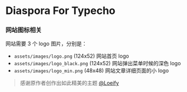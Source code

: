 # Diaspora For Typecho

### 网站图标相关

网站需要 3 个 logo 图片，分别是：

- `assets/images/logo.png` (124x52) 网站首页 logo
- `assets/images/logo_black.png` (124x52) 网站弹出菜单时候的深色 logo
- `assets/images/logo_min.png` (48x48) 网站文章详细页面的小 logo

> 感谢原作者创作出如此精美的主题 [@Loeify](https://github.com/LoeiFy/Diaspora)
